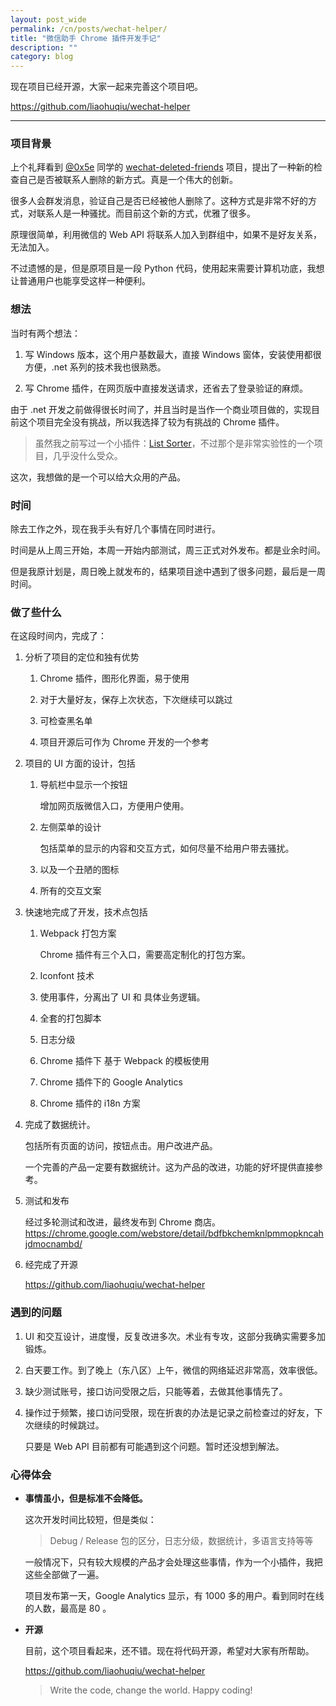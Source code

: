 ```yaml
---
layout: post_wide
permalink: /cn/posts/wechat-helper/
title: "微信助手 Chrome 插件开发手记"
description: ""
category: blog
---
```


现在项目已经开源，大家一起来完善这个项目吧。

https://github.com/liaohuqiu/wechat-helper

---

### 项目背景

上个礼拜看到 [@0x5e](https://github.com/0x5e) 同学的 [wechat-deleted-friends](https://github.com/0x5e/wechat-deleted-friends) 项目，提出了一种新的检查自己是否被联系人删除的新方式。真是一个伟大的创新。

很多人会群发消息，验证自己是否已经被他人删除了。这种方式是非常不好的方式，对联系人是一种骚扰。而目前这个新的方式，优雅了很多。

原理很简单，利用微信的 Web API 将联系人加入到群组中，如果不是好友关系，无法加入。

不过遗憾的是，但是原项目是一段 Python 代码，使用起来需要计算机功底，我想让普通用户也能享受这样一种便利。

### 想法

当时有两个想法：

1. 写 Windows 版本，这个用户基数最大，直接 Windows 窗体，安装使用都很方便，.net 系列的技术我也很熟悉。

2. 写 Chrome 插件，在网页版中直接发送请求，还省去了登录验证的麻烦。

由于 .net 开发之前做得很长时间了，并且当时是当作一个商业项目做的，实现目前这个项目完全没有挑战，所以我选择了较为有挑战的 Chrome 插件。

>   虽然我之前写过一个小插件：[List Sorter][list_sorter]，不过那个是非常实验性的一个项目，几乎没什么受众。

这次，我想做的是一个可以给大众用的产品。

### 时间

除去工作之外，现在我手头有好几个事情在同时进行。

时间是从上周三开始，本周一开始内部测试，周三正式对外发布。都是业余时间。

但是我原计划是，周日晚上就发布的，结果项目途中遇到了很多问题，最后是一周时间。

### 做了些什么

在这段时间内，完成了：

1.  分析了项目的定位和独有优势

    1. Chrome 插件，图形化界面，易于使用

    2. 对于大量好友，保存上次状态，下次继续可以跳过

    3. 可检查黑名单

    4. 项目开源后可作为 Chrome 开发的一个参考

2.  项目的 UI 方面的设计，包括

    1.  导航栏中显示一个按钮

        增加网页版微信入口，方便用户使用。

    2.  左侧菜单的设计
        
        包括菜单的显示的内容和交互方式，如何尽量不给用户带去骚扰。

    3. 以及一个丑陋的图标

    4. 所有的交互文案

3.  快速地完成了开发，技术点包括

    1.  Webpack 打包方案

        Chrome 插件有三个入口，需要高定制化的打包方案。

    2.  Iconfont 技术

    3.  使用事件，分离出了 UI 和 具体业务逻辑。

    4.  全套的打包脚本

    5.  日志分级

    6.  Chrome 插件下 基于 Webpack 的模板使用

    7.  Chrome 插件下的 Google Analytics 

    8.  Chrome 插件的 i18n 方案

4.  完成了数据统计。

    包括所有页面的访问，按钮点击。用户改进产品。

    一个完善的产品一定要有数据统计。这为产品的改进，功能的好坏提供直接参考。

5.  测试和发布

    经过多轮测试和改进，最终发布到 Chrome 商店。 https://chrome.google.com/webstore/detail/bdfbkchemknlpmmopkncahjdmocnambd/

6.  经完成了开源

    https://github.com/liaohuqiu/wechat-helper

### 遇到的问题

1.  UI 和交互设计，进度慢，反复改进多次。术业有专攻，这部分我确实需要多加锻炼。

2.  白天要工作。到了晚上（东八区）上午，微信的网络延迟非常高，效率很低。

3.  缺少测试账号，接口访问受限之后，只能等着，去做其他事情先了。

4.  操作过于频繁，接口访问受限，现在折衷的办法是记录之前检查过的好友，下次继续的时候跳过。

    只要是 Web API 目前都有可能遇到这个问题。暂时还没想到解法。

### 心得体会

*   **事情虽小，但是标准不会降低。**

    这次开发时间比较短，但是类似： 
    
    >   Debug / Release 包的区分，日志分级，数据统计，多语言支持等等
    
    一般情况下，只有较大规模的产品才会处理这些事情，作为一个小插件，我把这些全部做了一遍。
    
    项目发布第一天，Google Analytics 显示，有 1000 多的用户。看到同时在线的人数，最高是 80 。

* **开源**
    
    目前，这个项目看起来，还不错。现在将代码开源，希望对大家有所帮助。

    https://github.com/liaohuqiu/wechat-helper

    > Write the code, change the world. Happy coding!

[list_sorter]:      https://github.com/liaohuqiu/list-sorter
